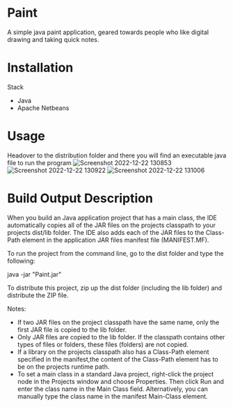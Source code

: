 # Paint
A simple java paint application, geared towards people who like digital drawing and taking quick notes.

# Installation
Stack
- Java
- Apache Netbeans

# Usage
Headover to the distribution folder and there you will find an executable java file to run the program
![Screenshot 2022-12-22 130853](https://user-images.githubusercontent.com/96448477/209226518-4b97726d-9f22-4da0-a0cb-8606dc633ab5.png)
![Screenshot 2022-12-22 130922](https://user-images.githubusercontent.com/96448477/209226541-87713a8a-348a-49f3-b92e-0f8b3ad231a4.png)
![Screenshot 2022-12-22 131006](https://user-images.githubusercontent.com/96448477/209226551-64ef9fc6-fec3-46ba-afd9-f823ec57bd5d.png)

# Build Output Description
When you build an Java application project that has a main class, the IDE
automatically copies all of the JAR
files on the projects classpath to your projects dist/lib folder. The IDE
also adds each of the JAR files to the Class-Path element in the application
JAR files manifest file (MANIFEST.MF).

To run the project from the command line, go to the dist folder and
type the following:

java -jar "Paint.jar" 

To distribute this project, zip up the dist folder (including the lib folder)
and distribute the ZIP file.

Notes:

* If two JAR files on the project classpath have the same name, only the first
JAR file is copied to the lib folder.
* Only JAR files are copied to the lib folder.
If the classpath contains other types of files or folders, these files (folders)
are not copied.
* If a library on the projects classpath also has a Class-Path element
specified in the manifest,the content of the Class-Path element has to be on
the projects runtime path.
* To set a main class in a standard Java project, right-click the project node
in the Projects window and choose Properties. Then click Run and enter the
class name in the Main Class field. Alternatively, you can manually type the
class name in the manifest Main-Class element.
